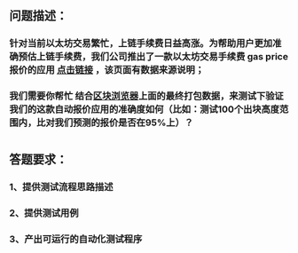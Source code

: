 
## 问题描述：

### 针对当前以太坊交易繁忙，上链手续费日益高涨。为帮助用户更加准确预估上链手续费，我们公司推出了一款以太坊交易手续费 gas price报价的应用 [点击链接](https://www.gasnow.org/) ，该页面有数据来源说明；
### 我们需要你帮忙 结合[区块浏览器](https://cn.etherscan.com/)上面的最终打包数据，来测试下验证我们的这款自动报价应用的准确度如何（比如：测试100个出块高度范围内，比对我们预测的报价是否在95%上）？

#
#

## 答题要求：
### 1、提供测试流程思路描述
### 2、提供测试用例
### 3、产出可运行的自动化测试程序


